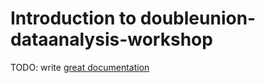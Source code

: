 # Introduction to doubleunion-dataanalysis-workshop

TODO: write [great documentation](http://jacobian.org/writing/great-documentation/what-to-write/)
